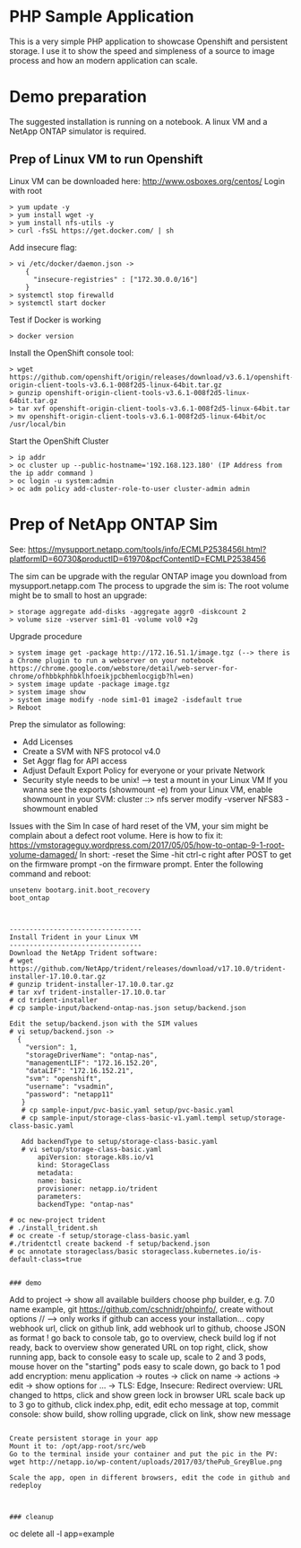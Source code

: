 # PHP Sample Application

This is a very simple PHP application to showcase Openshift and persistent storage. I use it to show the speed and simpleness of a source to image process and how an modern application can scale.

# Demo preparation

The suggested installation is running on a notebook. A linux VM and a NetApp ONTAP simulator is required.
## Prep of Linux VM to run Openshift
 Linux VM can be downloaded here: http://www.osboxes.org/centos/
 Login with root
 ```
 > yum update -y
 > yum install wget -y
 > yum install nfs-utils -y
 > curl -fsSL https://get.docker.com/ | sh
 ```
 Add insecure flag:
 ```
 > vi /etc/docker/daemon.json ->
     {
       "insecure-registries" : ["172.30.0.0/16"]
     }
 > systemctl stop firewalld
 > systemctl start docker
 ```
 Test if Docker is working
 ```
 > docker version
 ```
 Install the OpenShift console tool:
 ```
 > wget https://github.com/openshift/origin/releases/download/v3.6.1/openshift-origin-client-tools-v3.6.1-008f2d5-linux-64bit.tar.gz
> gunzip openshift-origin-client-tools-v3.6.1-008f2d5-linux-64bit.tar.gz
> tar xvf openshift-origin-client-tools-v3.6.1-008f2d5-linux-64bit.tar
> mv openshift-origin-client-tools-v3.6.1-008f2d5-linux-64bit/oc /usr/local/bin
```
Start the OpenShift Cluster
```
> ip addr
> oc cluster up --public-hostname='192.168.123.180' (IP Address from the ip addr command )
> oc login -u system:admin
> oc adm policy add-cluster-role-to-user cluster-admin admin
```
# Prep of NetApp ONTAP Sim
See: https://mysupport.netapp.com/tools/info/ECMLP2538456I.html?platformID=60730&productID=61970&pcfContentID=ECMLP2538456

The sim can be upgrade with the regular ONTAP image you download from mysupport.netapp.com
The process to upgrade the sim is:
The root volume might be to small to host an upgrade:
```
> storage aggregate add-disks -aggregate aggr0 -diskcount 2
> volume size -vserver sim1-01 -volume vol0 +2g
```
Upgrade procedure
```
> system image get -package http://172.16.51.1/image.tgz (--> there is a Chrome plugin to run a webserver on your notebook https://chrome.google.com/webstore/detail/web-server-for-chrome/ofhbbkphhbklhfoeikjpcbhemlocgigb?hl=en)
> system image update -package image.tgz
> system image show
> system image modify -node sim1-01 image2 -isdefault true
> Reboot
```
Prep the simulator as following:
- Add Licenses
- Create a SVM with NFS protocol v4.0
- Set Aggr flag for API access
- Adjust Default Export Policy for everyone or your private Network
- Security style needs to be unix!
--> test a mount in your Linux VM
If you wanna see the exports (showmount -e) from your Linux VM, enable showmount in your SVM:
cluster ::> nfs server modify -vserver NFS83 -showmount enabled

Issues with the Sim
In case of hard reset of the VM, your sim might be complain about a defect root volume. Here is how to fix it:
https://vmstorageguy.wordpress.com/2017/05/05/how-to-ontap-9-1-root-volume-damaged/
In short:
-reset the Sime
-hit ctrl-c right after POST to get on the firmware prompt
-on the firmware prompt. Enter the following command and reboot:
```
unsetenv bootarg.init.boot_recovery
boot_ontap



---------------------------------
Install Trident in your Linux VM
---------------------------------
Download the NetApp Trident software:
# wget https://github.com/NetApp/trident/releases/download/v17.10.0/trident-installer-17.10.0.tar.gz
# gunzip trident-installer-17.10.0.tar.gz
# tar xvf trident-installer-17.10.0.tar
# cd trident-installer
# cp sample-input/backend-ontap-nas.json setup/backend.json
               
Edit the setup/backend.json with the SIM values
# vi setup/backend.json ->
  {
    "version": 1,
    "storageDriverName": "ontap-nas",
    "managementLIF": "172.16.152.20",
    "dataLIF": "172.16.152.21",
    "svm": "openshift",
    "username": "vsadmin",
    "password": "netapp11"
   }            
   # cp sample-input/pvc-basic.yaml setup/pvc-basic.yaml
   # cp sample-input/storage-class-basic-v1.yaml.templ setup/storage-class-basic.yaml
              
   Add backendType to setup/storage-class-basic.yaml
   # vi setup/storage-class-basic.yaml
       apiVersion: storage.k8s.io/v1
       kind: StorageClass
       metadata:
       name: basic
       provisioner: netapp.io/trident
       parameters:
       backendType: "ontap-nas"

# oc new-project trident
# ./install_trident.sh
# oc create -f setup/storage-class-basic.yaml
#./tridentctl create backend -f setup/backend.json
# oc annotate storageclass/basic storageclass.kubernetes.io/is-default-class=true


### demo

```
Add to project -> show all available builders
choose php builder, e.g. 7.0
name example, git https://github.com/cschnidr/phpinfo/, create without options
// --> only works if github can access your installation... copy webhook url, click on github link, add webhook url to github, choose JSON as format !
go back to console tab, go to overview, check build log if not ready, back to overview
show generated URL on top right, click, show running app, back to console
easy to scale up, scale to 2 and 3 pods, mouse hover on the "starting" pods
easy to scale down, go back to 1 pod
add encryption: menu application -> routes -> click on name -> actions -> edit -> show options for ... -> TLS: Edge, Insecure: Redirect
overview: URL changed to https, click and show green lock in browser URL
scale back up to 3
go to github, click index.php, edit, edit echo message at top, commit
console: show build, show rolling upgrade, click on link, show new message
```

Create persistent storage in your app
Mount it to: /opt/app-root/src/web
Go to the terminal inside your container and put the pic in the PV:
wget http://netapp.io/wp-content/uploads/2017/03/thePub_GreyBlue.png

Scale the app, open in different browsers, edit the code in github and redeploy



### cleanup
```
oc delete all -l app=example
```

